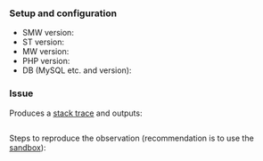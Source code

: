 ### Setup and configuration

- SMW version:
- ST version:
- MW version:
- PHP version:
- DB (MySQL etc. and version):

### Issue

Produces a [stack trace](https://www.semantic-mediawiki.org/wiki/Help:Identifying_bugs) and outputs:

```
```

Steps to reproduce the observation (recommendation is to use the [sandbox](https://sandbox.semantic-mediawiki.org)):
